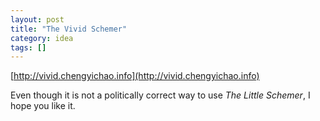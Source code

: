 ```yaml
---
layout: post
title: "The Vivid Schemer"
category: idea
tags: []
---
```


[http://vivid.chengyichao.info](http://vivid.chengyichao.info)


Even though it is not a politically correct way to use *The Little Schemer*, I hope you like it. 
